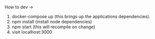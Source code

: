 How to dev ->

1. docker-compose up (this brings up the applications dependencies).
2. npm install (install node dependencies)
3. npm start (this will recompile on change)
4. visit localhost:3000
